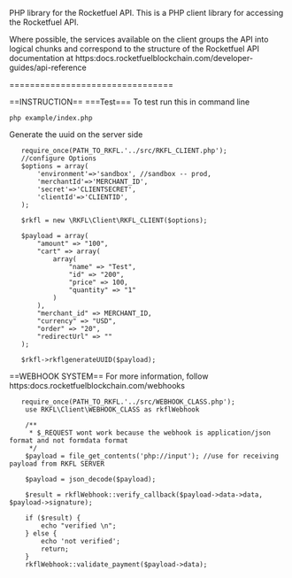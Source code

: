 PHP library for the Rocketfuel API.
This is a PHP client library for accessing the Rocketfuel API.

Where possible, the services available on the client groups the API into logical chunks and correspond to the structure of the Rocketfuel API documentation at https:docs.rocketfuelblockchain.com/developer-guides/api-reference
 
================================

==INSTRUCTION==
===Test===
To test run this in command line
```
php example/index.php
```


Generate the uuid on the server side
 
 ```
    require_once(PATH_TO_RKFL.'../src/RKFL_CLIENT.php');
    //configure Options
    $options = array(
        'environment'=>'sandbox', //sandbox -- prod,
        'merchantId'=>'MERCHANT_ID',
        'secret'=>'CLIENTSECRET',
        'clientId'=>'CLIENTID',
    );

    $rkfl = new \RKFL\Client\RKFL_CLIENT($options);

    $payload = array(
        "amount" => "100",
        "cart" => array(
            array(
                "name" => "Test",
                "id" => "200",
                "price" => 100,
                "quantity" => "1"
            )
        ),
        "merchant_id" => MERCHANT_ID,
        "currency" => "USD",
        "order" => "20",
        "redirectUrl" => ""
    );

    $rkfl->rkflgenerateUUID($payload);
 ```
 
 

==WEBHOOK SYSTEM==
For more information, follow https:docs.rocketfuelblockchain.com/webhooks

```
   require_once(PATH_TO_RKFL.'../src/WEBHOOK_CLASS.php');
    use RKFL\Client\WEBHOOK_CLASS as rkflWebhook
 
    /**
     * $_REQUEST wont work because the webhook is application/json format and not formdata format
     */
    $payload = file_get_contents('php://input'); //use for receiving payload from RKFL SERVER
 
    $payload = json_decode($payload);

    $result = rkflWebhook::verify_callback($payload->data->data, $payload->signature);

    if ($result) {
        echo "verified \n";
    } else {
        echo 'not verified';
        return;
    }
    rkflWebhook::validate_payment($payload->data);
 
```